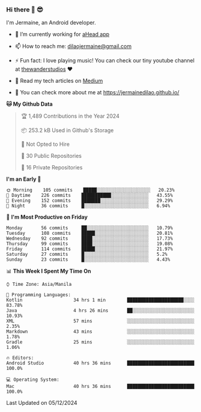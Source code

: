 ### Hi there 👋 😎
I'm Jermaine, an Android developer.

- 🔭 I’m currently working for [aHead app](https://www.ahead-app.com/)

- 📫 How to reach me: dilaojermaine@gmail.com

- ⚡ Fun fact: I love playing music! You can check our tiny youtube channel at [thewanderstudios](https://www.youtube.com/thewanderstudios) ♥️

- 📖 Read my tech articles on [Medium](https://jermainedilao.medium.com/)

- 👀 You can check more about me at https://jermainedilao.github.io/

<!--
**jermainedilao/jermainedilao** is a ✨ _special_ ✨ repository because its `README.md` (this file) appears on your GitHub profile.

Here are some ideas to get you started:

- 🔭 I’m currently working on ...
- 🌱 I’m currently learning ...
- 👯 I’m looking to collaborate on ...
- 🤔 I’m looking for help with ...
- 💬 Ask me about ...
- 📫 How to reach me: ...
- 😄 Pronouns: ...
- ⚡ Fun fact: ...
-->

<!--START_SECTION:waka-->
**🐱 My Github Data** 

> 🏆 1,489 Contributions in the Year 2024
 > 
> 📦 253.2 kB Used in Github's Storage 
 > 
> 🚫 Not Opted to Hire
 > 
> 📜 30 Public Repositories 
 > 
> 🔑 16 Private Repositories  
 > 
**I'm an Early 🐤** 

```text
🌞 Morning    105 commits    █████░░░░░░░░░░░░░░░░░░░░   20.23% 
🌆 Daytime    226 commits    ███████████░░░░░░░░░░░░░░   43.55% 
🌃 Evening    152 commits    ███████░░░░░░░░░░░░░░░░░░   29.29% 
🌙 Night      36 commits     █░░░░░░░░░░░░░░░░░░░░░░░░   6.94%

```
📅 **I'm Most Productive on Friday** 

```text
Monday       56 commits     ██░░░░░░░░░░░░░░░░░░░░░░░   10.79% 
Tuesday      108 commits    █████░░░░░░░░░░░░░░░░░░░░   20.81% 
Wednesday    92 commits     ████░░░░░░░░░░░░░░░░░░░░░   17.73% 
Thursday     99 commits     ████░░░░░░░░░░░░░░░░░░░░░   19.08% 
Friday       114 commits    █████░░░░░░░░░░░░░░░░░░░░   21.97% 
Saturday     27 commits     █░░░░░░░░░░░░░░░░░░░░░░░░   5.2% 
Sunday       23 commits     █░░░░░░░░░░░░░░░░░░░░░░░░   4.43%

```


📊 **This Week I Spent My Time On** 

```text
⌚︎ Time Zone: Asia/Manila

💬 Programming Languages: 
Kotlin                   34 hrs 1 min        █████████████████████░░░░   83.78% 
Java                     4 hrs 26 mins       ██░░░░░░░░░░░░░░░░░░░░░░░   10.93% 
XML                      57 mins             ░░░░░░░░░░░░░░░░░░░░░░░░░   2.35% 
Markdown                 43 mins             ░░░░░░░░░░░░░░░░░░░░░░░░░   1.78% 
Gradle                   25 mins             ░░░░░░░░░░░░░░░░░░░░░░░░░   1.06%

🔥 Editors: 
Android Studio           40 hrs 36 mins      █████████████████████████   100.0%

💻 Operating System: 
Mac                      40 hrs 36 mins      █████████████████████████   100.0%

```


 Last Updated on 05/12/2024
<!--END_SECTION:waka-->
